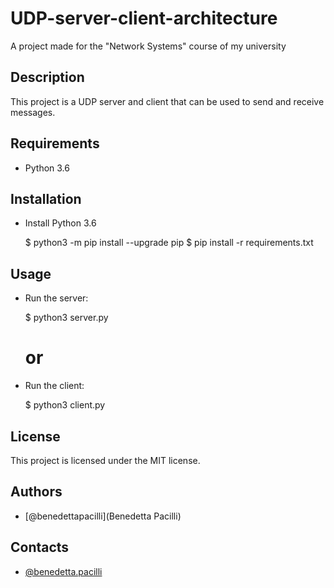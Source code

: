 # UDP-server-client-architecture
A project made for the "Network Systems" course of my university

## Description
This project is a UDP server and client that can be used to send and receive messages.

## Requirements
* Python 3.6

## Installation
* Install Python 3.6

    $ python3 -m pip install --upgrade pip
    $ pip install -r requirements.txt

## Usage
* Run the server:

    $ python3 server.py

    # or 
    
* Run the client:

    $ python3 client.py

## License
This project is licensed under the MIT license.

## Authors
* [@benedettapacilli](Benedetta Pacilli)

## Contacts
* [@benedetta.pacilli](https://instagram.com/benedetta.pacilli)